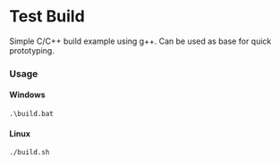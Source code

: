 # Test Build
Simple C/C++ build example using g++. Can be used as base for quick prototyping.
### Usage
#### Windows
    .\build.bat
#### Linux
    ./build.sh
